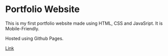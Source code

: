 
# Portfolio Website 

This is my first portfolio website made using HTML, CSS and JavaSript. It is Mobile-Friendly.

Hosted using Github Pages.

[Link](https://deriljose.github.io/portfolio-website-1/Portfolio%20Website/index/)


